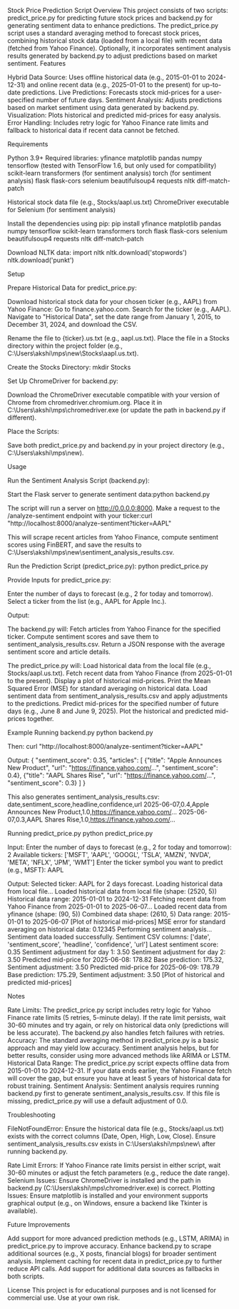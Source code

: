 Stock Price Prediction Script
Overview
This project consists of two scripts: predict_price.py for predicting future stock prices and backend.py for generating sentiment data to enhance predictions. The predict_price.py script uses a standard averaging method to forecast stock prices, combining historical stock data (loaded from a local file) with recent data (fetched from Yahoo Finance). Optionally, it incorporates sentiment analysis results generated by backend.py to adjust predictions based on market sentiment.
Features

Hybrid Data Source: Uses offline historical data (e.g., 2015-01-01 to 2024-12-31) and online recent data (e.g., 2025-01-01 to the present) for up-to-date predictions.
Live Predictions: Forecasts stock mid-prices for a user-specified number of future days.
Sentiment Analysis: Adjusts predictions based on market sentiment using data generated by backend.py.
Visualization: Plots historical and predicted mid-prices for easy analysis.
Error Handling: Includes retry logic for Yahoo Finance rate limits and fallback to historical data if recent data cannot be fetched.

Requirements

Python 3.9+
Required libraries:
yfinance
matplotlib
pandas
numpy
tensorflow (tested with TensorFlow 1.6, but only used for compatibility)
scikit-learn
transformers (for sentiment analysis)
torch (for sentiment analysis)
flask
flask-cors
selenium
beautifulsoup4
requests
nltk
diff-match-patch


Historical stock data file (e.g., Stocks/aapl.us.txt)
ChromeDriver executable for Selenium (for sentiment analysis)

Install the dependencies using pip:
pip install yfinance matplotlib pandas numpy tensorflow scikit-learn transformers torch flask flask-cors selenium beautifulsoup4 requests nltk diff-match-patch

Download NLTK data:
import nltk
nltk.download('stopwords')
nltk.download('punkt')

Setup

Prepare Historical Data for predict_price.py:

Download historical stock data for your chosen ticker (e.g., AAPL) from Yahoo Finance:
Go to finance.yahoo.com.
Search for the ticker (e.g., AAPL).
Navigate to "Historical Data", set the date range from January 1, 2015, to December 31, 2024, and download the CSV.


Rename the file to {ticker}.us.txt (e.g., aapl.us.txt).
Place the file in a Stocks directory within the project folder (e.g., C:\Users\akshi\mps\new\Stocks\aapl.us.txt).


Create the Stocks Directory:
mkdir Stocks


Set Up ChromeDriver for backend.py:

Download the ChromeDriver executable compatible with your version of Chrome from chromedriver.chromium.org.
Place it in C:\Users\akshi\mps\chromedriver.exe (or update the path in backend.py if different).


Place the Scripts:

Save both predict_price.py and backend.py in your project directory (e.g., C:\Users\akshi\mps\new\).



Usage

Run the Sentiment Analysis Script (backend.py):

Start the Flask server to generate sentiment data:python backend.py


The script will run a server on http://0.0.0.0:8000.
Make a request to the /analyze-sentiment endpoint with your ticker:curl "http://localhost:8000/analyze-sentiment?ticker=AAPL"


This will scrape recent articles from Yahoo Finance, compute sentiment scores using FinBERT, and save the results to C:\Users\akshi\mps\new\sentiment_analysis_results.csv.


Run the Prediction Script (predict_price.py):
python predict_price.py


Provide Inputs for predict_price.py:

Enter the number of days to forecast (e.g., 2 for today and tomorrow).
Select a ticker from the list (e.g., AAPL for Apple Inc.).


Output:

The backend.py will:
Fetch articles from Yahoo Finance for the specified ticker.
Compute sentiment scores and save them to sentiment_analysis_results.csv.
Return a JSON response with the average sentiment score and article details.


The predict_price.py will:
Load historical data from the local file (e.g., Stocks/aapl.us.txt).
Fetch recent data from Yahoo Finance (from 2025-01-01 to the present).
Display a plot of historical mid-prices.
Print the Mean Squared Error (MSE) for standard averaging on historical data.
Load sentiment data from sentiment_analysis_results.csv and apply adjustments to the predictions.
Predict mid-prices for the specified number of future days (e.g., June 8 and June 9, 2025).
Plot the historical and predicted mid-prices together.





Example
Running backend.py
python backend.py

Then:
curl "http://localhost:8000/analyze-sentiment?ticker=AAPL"

Output:
{
  "sentiment_score": 0.35,
  "articles": [
    {"title": "Apple Announces New Product", "url": "https://finance.yahoo.com/...", "sentiment_score": 0.4},
    {"title": "AAPL Shares Rise", "url": "https://finance.yahoo.com/...", "sentiment_score": 0.3}
  ]
}

This also generates sentiment_analysis_results.csv:
date,sentiment_score,headline,confidence,url
2025-06-07,0.4,Apple Announces New Product,1.0,https://finance.yahoo.com/...
2025-06-07,0.3,AAPL Shares Rise,1.0,https://finance.yahoo.com/...

Running predict_price.py
python predict_price.py

Input:
Enter the number of days to forecast (e.g., 2 for today and tomorrow): 2
Available tickers: ['MSFT', 'AAPL', 'GOOGL', 'TSLA', 'AMZN', 'NVDA', 'META', 'NFLX', 'JPM', 'WMT']
Enter the ticker symbol you want to predict (e.g., MSFT): AAPL

Output:
Selected ticker: AAPL for 2 days forecast.
Loading historical data from local file...
Loaded historical data from local file (shape: (2520, 5))
Historical data range: 2015-01-01 to 2024-12-31
Fetching recent data from Yahoo Finance from 2025-01-01 to 2025-06-07...
Loaded recent data from yfinance (shape: (90, 5))
Combined data shape: (2610, 5)
Data range: 2015-01-01 to 2025-06-07
[Plot of historical mid-prices]
MSE error for standard averaging on historical data: 0.12345
Performing sentiment analysis...
Sentiment data loaded successfully.
Sentiment CSV columns: ['date', 'sentiment_score', 'headline', 'confidence', 'url']
Latest sentiment score: 0.35
Sentiment adjustment for day 1: 3.50
Sentiment adjustment for day 2: 3.50
Predicted mid-price for 2025-06-08: 178.82
Base prediction: 175.32, Sentiment adjustment: 3.50
Predicted mid-price for 2025-06-09: 178.79
Base prediction: 175.29, Sentiment adjustment: 3.50
[Plot of historical and predicted mid-prices]

Notes

Rate Limits: The predict_price.py script includes retry logic for Yahoo Finance rate limits (5 retries, 5-minute delay). If the rate limit persists, wait 30-60 minutes and try again, or rely on historical data only (predictions will be less accurate). The backend.py also handles fetch failures with retries.
Accuracy: The standard averaging method in predict_price.py is a basic approach and may yield low accuracy. Sentiment analysis helps, but for better results, consider using more advanced methods like ARIMA or LSTM.
Historical Data Range: The predict_price.py script expects offline data from 2015-01-01 to 2024-12-31. If your data ends earlier, the Yahoo Finance fetch will cover the gap, but ensure you have at least 5 years of historical data for robust training.
Sentiment Analysis: Sentiment analysis requires running backend.py first to generate sentiment_analysis_results.csv. If this file is missing, predict_price.py will use a default adjustment of 0.0.

Troubleshooting

FileNotFoundError:
Ensure the historical data file (e.g., Stocks/aapl.us.txt) exists with the correct columns (Date, Open, High, Low, Close).
Ensure sentiment_analysis_results.csv exists in C:\Users\akshi\mps\new\ after running backend.py.


Rate Limit Errors: If Yahoo Finance rate limits persist in either script, wait 30-60 minutes or adjust the fetch parameters (e.g., reduce the date range).
Selenium Issues: Ensure ChromeDriver is installed and the path in backend.py (C:\Users\akshi\mps\chromedriver.exe) is correct.
Plotting Issues: Ensure matplotlib is installed and your environment supports graphical output (e.g., on Windows, ensure a backend like Tkinter is available).

Future Improvements

Add support for more advanced prediction methods (e.g., LSTM, ARIMA) in predict_price.py to improve accuracy.
Enhance backend.py to scrape additional sources (e.g., X posts, financial blogs) for broader sentiment analysis.
Implement caching for recent data in predict_price.py to further reduce API calls.
Add support for additional data sources as fallbacks in both scripts.

License
This project is for educational purposes and is not licensed for commercial use. Use at your own risk.
